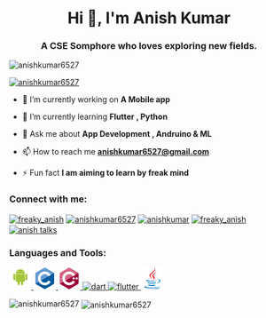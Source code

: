 <h1 align="center">Hi 👋, I'm Anish Kumar</h1>
<h3 align="center">A CSE Somphore who loves exploring new fields.</h3>

<p align="left"> <img src="https://komarev.com/ghpvc/?username=anishkumar6527&label=Profile%20views&color=0e75b6&style=flat" alt="anishkumar6527" /> </p>

<p align="left"> <a href="https://github.com/ryo-ma/github-profile-trophy"><img src="https://github-profile-trophy.vercel.app/?username=anishkumar6527" alt="anishkumar6527" /></a> </

<img align="right" alt="Coding" width="400" src="https://cdn.dribbble.com/users/2646423/screenshots/5507196/computer.gif">

- 🔭 I’m currently working on **A Mobile app**

- 🌱 I’m currently learning **Flutter , Python**

- 💬 Ask me about **App Development , Andruino & ML**

- 📫 How to reach me **anishkumar6527@gmail.com**

- ⚡ Fun fact **I am aiming to learn by freak mind**

<h3 align="left">Connect with me:</h3>
<p align="left">
<a href="https://twitter.com/freaky_anish" target="blank"><img align="center" src="https://raw.githubusercontent.com/rahuldkjain/github-profile-readme-generator/master/src/images/icons/Social/twitter.svg" alt="freaky_anish" height="30" width="40" /></a>
<a href="https://linkedin.com/in/anishkumar6527" target="blank"><img align="center" src="https://raw.githubusercontent.com/rahuldkjain/github-profile-readme-generator/master/src/images/icons/Social/linked-in-alt.svg" alt="anishkumar6527" height="30" width="40" /></a>
<a href="https://stackoverflow.com/users/anishkumar" target="blank"><img align="center" src="https://raw.githubusercontent.com/rahuldkjain/github-profile-readme-generator/master/src/images/icons/Social/stack-overflow.svg" alt="anishkumar" height="30" width="40" /></a>
<a href="https://instagram.com/freaky_anish" target="blank"><img align="center" src="https://raw.githubusercontent.com/rahuldkjain/github-profile-readme-generator/master/src/images/icons/Social/instagram.svg" alt="freaky_anish" height="30" width="40" /></a>
<a href="https://www.youtube.com/c/anish talks" target="blank"><img align="center" src="https://raw.githubusercontent.com/rahuldkjain/github-profile-readme-generator/master/src/images/icons/Social/youtube.svg" alt="anish talks" height="30" width="40" /></a>
</p>

<h3 align="left">Languages and Tools:</h3>
<p align="left"> <a href="https://developer.android.com" target="_blank" rel="noreferrer"> <img src="https://raw.githubusercontent.com/devicons/devicon/master/icons/android/android-original-wordmark.svg" alt="android" width="40" height="40"/> </a> <a href="https://www.cprogramming.com/" target="_blank" rel="noreferrer"> <img src="https://raw.githubusercontent.com/devicons/devicon/master/icons/c/c-original.svg" alt="c" width="40" height="40"/> </a> <a href="https://www.w3schools.com/cpp/" target="_blank" rel="noreferrer"> <img src="https://raw.githubusercontent.com/devicons/devicon/master/icons/cplusplus/cplusplus-original.svg" alt="cplusplus" width="40" height="40"/> </a> <a href="https://dart.dev" target="_blank" rel="noreferrer"> <img src="https://www.vectorlogo.zone/logos/dartlang/dartlang-icon.svg" alt="dart" width="40" height="40"/> </a> <a href="https://flutter.dev" target="_blank" rel="noreferrer"> <img src="https://www.vectorlogo.zone/logos/flutterio/flutterio-icon.svg" alt="flutter" width="40" height="40"/> </a> <a href="https://www.java.com" target="_blank" rel="noreferrer"> <img src="https://raw.githubusercontent.com/devicons/devicon/master/icons/java/java-original.svg" alt="java" width="40" height="40"/> </a> </p>

<p><img align="left" src="https://github-readme-stats.vercel.app/api/top-langs?username=anishkumar6527&show_icons=true&locale=en&layout=compact" alt="anishkumar6527" /></p>

<p>&nbsp;<img align="center" src="https://github-readme-stats.vercel.app/api?username=anishkumar6527&show_icons=true&locale=en" alt="anishkumar6527" /></p>

